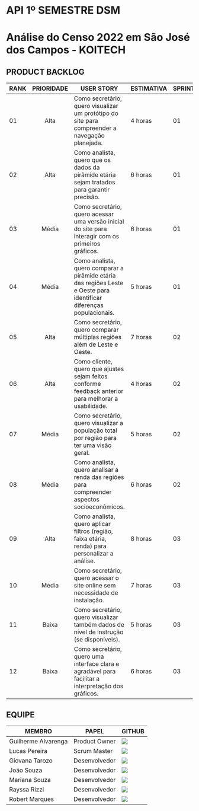 # API 1º SEMESTRE DSM
# Análise do Censo 2022 em São José dos Campos - KOITECH

## PRODUCT BACKLOG

| RANK | PRIORIDADE | USER STORY                                                                                                           | ESTIMATIVA | SPRINT |
| ---- | :---------:| -------------------------------------------------------------------------------------------------------------------- | ---------- | ------ |
|   01 |       Alta | Como secretário, quero visualizar um protótipo do site para compreender a navegação planejada.                       |    4 horas |     01 |
|   02 |       Alta | Como analista, quero que os dados da pirâmide etária sejam tratados para garantir precisão.                          |    6 horas |     01 |
|   03 |      Média | Como secretário, quero acessar uma versão inicial do site para interagir com os primeiros gráficos.                  |    6 horas |     01 |
|   04 |      Média | Como analista, quero comparar a pirâmide etária das regiões Leste e Oeste para identificar diferenças populacionais. |    5 horas |     01 |
|   05 |       Alta | Como secretário, quero comparar múltiplas regiões além de Leste e Oeste.                                             |    7 horas |     02 |
|   06 |       Alta | Como cliente, quero que ajustes sejam feitos conforme feedback anterior para melhorar a usabilidade.                 |    4 horas |     02 |
|   07 |      Média | Como secretário, quero visualizar a população total por região para ter uma visão geral.                             |    5 horas |     02 |
|   08 |      Média | Como analista, quero analisar a renda das regiões para compreender aspectos socioeconômicos.                         |    6 horas |     02 |
|   09 |       Alta | Como analista, quero aplicar filtros (região, faixa etária, renda) para personalizar a análise.                      |    8 horas |     03 |
|   10 |      Média | Como secretário, quero acessar o site online sem necessidade de instalação.                                          |    7 horas |     03 |
|   11 |      Baixa | Como secretário, quero visualizar também dados de nível de instrução (se disponíveis).                               |    5 horas |     03 |
|   12 |      Baixa | Como secretário, quero uma interface clara e agradável para facilitar a interpretação dos gráficos.                  |    6 horas |     03 |

## EQUIPE
| MEMBRO              | PAPEL         | GITHUB                                                                                                                                                        |
| ------------------- | ------------- | ------------------------------------------------------------------------------------------------------------------------------------------------------------- |
| Guilherme Alvarenga | Product Owner | <a href="https://github.com/guilhermealvarenga021"><img src="https://img.shields.io/badge/GitHub-100000?style=for-the-badge&logo=github&logoColor=white"></a> |
| Lucas Pereira       | Scrum Master  | <a href="http://github.com/lupesii"><img src="https://img.shields.io/badge/GitHub-100000?style=for-the-badge&logo=github&logoColor=white"></a>                |
| Giovana Tarozo      | Desenvolvedor | <a href="https://github.com/giotrzz"><img src="https://img.shields.io/badge/GitHub-100000?style=for-the-badge&logo=github&logoColor=white"></a>               |
| João Souza          | Desenvolvedor | <a href="https://github.com/joao-luis-0"><img src="https://img.shields.io/badge/GitHub-100000?style=for-the-badge&logo=github&logoColor=white"></a>           |
| Mariana Souza       | Desenvolvedor | <a href="https://github.com/nevesmariana"><img src="https://img.shields.io/badge/GitHub-100000?style=for-the-badge&logo=github&logoColor=white"></a>          |
| Rayssa Rizzi        | Desenvolvedor | <a href="https://github.com/rayssarizzi"><img src="https://img.shields.io/badge/GitHub-100000?style=for-the-badge&logo=github&logoColor=white"></a>           |
| Robert Marques      | Desenvolvedor | <a href="https://github.com/Robert-gus"><img src="https://img.shields.io/badge/GitHub-100000?style=for-the-badge&logo=github&logoColor=white"></a>            |
